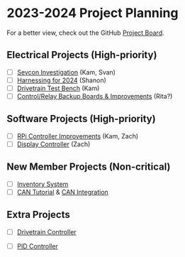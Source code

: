 # 2023-2024 Project Planning
For a better view, check out the GitHub [Project Board](https://github.com/orgs/umatt-ece/projects/9/views/3).

## Electrical Projects (High-priority)
- [ ] [Sevcon Investigation](https://github.com/umatt-ece/umatt-general/issues/12) (Kam, Svan)
- [ ] [Harnessing for 2024](https://github.com/umatt-ece/umatt-general/issues/1) (Shanon)
- [ ] [Drivetrain Test Bench](https://github.com/umatt-ece/umatt-general/issues/2) (Kam)
- [ ] [Control/Relay Backup Boards & Improvements](https://github.com/umatt-ece/umatt-general/issues/4) (Rita?)

## Software Projects (High-priority)
- [ ] [RPi Controller Improvements](https://github.com/umatt-ece/umatt-general/issues/11) (Kam, Zach)
- [ ] [Display Controller](https://github.com/umatt-ece/umatt-general/issues/13) (Zach)

## New Member Projects (Non-critical)
- [ ] [Inventory System](https://github.com/umatt-ece/umatt-general/issues/9)
- [ ] [CAN Tutorial](https://github.com/umatt-ece/umatt-general/issues/7) & [CAN Integration](https://github.com/umatt-ece/umatt-general/issues/8)

## Extra Projects
- [ ] [Drivetrain Controller](https://github.com/umatt-ece/umatt-general/issues/6)
- [ ] [PID Controller](https://github.com/umatt-ece/umatt-general/issues/10)

